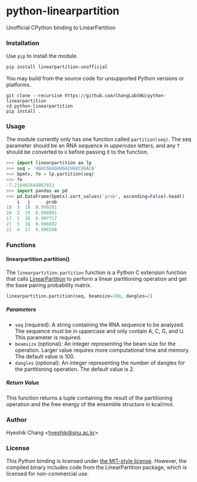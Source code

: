 # python-linearpartition

Unofficial CPython binding to LinearPartition

### Installation

Use `pip` to install the module.

```bash
pip install linearpartition-unofficial
```

You may build from the source code for unsupported Python versions or platforms.

```bas
git clone --recursive https://github.com/ChangLabSNU/python-linearpartition
cd python-linearpartition
pip install .
```

### Usage

The module currently only has one function called `partition(seq)`.
The seq parameter should be an RNA sequence in *uppercase* letters,
and any `T` should be converted to `U` before passing it to the function.

```python
>>> import linearpartition as lp
>>> seq = 'UGUCGGGGUUGGCUGUCUGACA'
>>> bpmtx, fe = lp.partition(seq)
>>> fe
-7.216465644007023
>>> import pandas as pd
>>> pd.DataFrame(bpmtx).sort_values('prob', ascending=False).head()
    i   j      prob
19  3  18  0.999201
18  2  19  0.998801
17  1  20  0.997717
21  5  16  0.996692
22  4  17  0.996508
```

### Functions

#### linearpartition.partition()

The `linearpartition.partition` function is a Python C extension function that
calls [LinearPartition](https://github.com/LinearFold/LinearPartition) to
perform a linear partitioning operation and get the base pairing probability
matrix.

```python
linearpartition.partition(seq, beamsize=100, dangles=2)
```

##### Parameters

- `seq` (required): A string containing the RNA sequence to be analyzed.
  The sequence must be in uppercase and only contain A, C, G, and U.
  This parameter is required.
- `beamsize` (optional): An integer representing the beam size for the
  operation. Larger value requires more computational time and memory.
  The default value is 100.
- `dangles` (optional): An integer representing the number of dangles for
  the partitioning operation. The default value is 2.

##### Return Value

This function returns a tuple containing the result of the partitioning
operation and the free energy of the ensemble structure in kcal/mol.

### Author

Hyeshik Chang &lt;hyeshik@snu.ac.kr&gt;

### License

This Python binding is licensed under [the MIT-style license](LICENSE).
However, the compiled binary includes code from the LinearPartition
package, which is licensed for non-commercial use.
